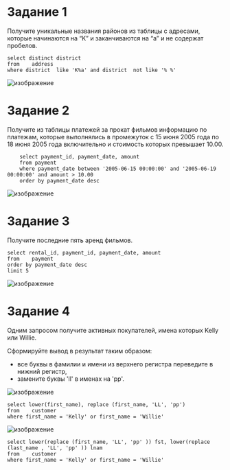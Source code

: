 # Задание 1
Получите уникальные названия районов из таблицы с адресами, которые начинаются на “K” и заканчиваются на “a” и не содержат пробелов.

    select distinct district 
    from	address 
    where district  like 'K%a' and district  not like '% %'

![изображение](https://user-images.githubusercontent.com/107613708/233988819-6f14c9a5-e762-4432-805d-1f6b9ede6160.png)

# Задание 2
Получите из таблицы платежей за прокат фильмов информацию по платежам, которые выполнялись в промежуток с 15 июня 2005 года по 18 июня 2005 года включительно и стоимость которых превышает 10.00.

        select payment_id, payment_date, amount
        from payment 
        where payment_date between '2005-06-15 00:00:00' and '2005-06-19 00:00:00' and amount > 10.00
        order by payment_date desc 
    
![изображение](https://user-images.githubusercontent.com/107613708/234187961-3285287b-df45-4f74-82a6-513e89af7592.png)



# Задание 3
Получите последние пять аренд фильмов.

    select rental_id, payment_id, payment_date, amount
    from	payment
    order by payment_date desc
    limit 5
    
![изображение](https://user-images.githubusercontent.com/107613708/233991448-72ca0408-c1f1-47a5-82bb-e2023fa5fb37.png)

# Задание 4
Одним запросом получите активных покупателей, имена которых Kelly или Willie.

Сформируйте вывод в результат таким образом:

- все буквы в фамилии и имени из верхнего регистра переведите в нижний регистр,
- замените буквы 'll' в именах на 'pp'.

![изображение](https://user-images.githubusercontent.com/107613708/233992289-27c92408-d040-4ac4-b2ba-572780686c15.png)

    select lower(first_name), replace (first_name, 'LL', 'pp')
    from	customer 
    where first_name = 'Kelly' or first_name = 'Willie'
    
![изображение](https://user-images.githubusercontent.com/107613708/234010365-440a0a91-a94c-4267-91e0-ac7de6e738e3.png)
    
    select lower(replace (first_name, 'LL', 'pp' )) fst, lower(replace (last_name , 'LL', 'pp' )) lnam
    from	customer 
    where first_name = 'Kelly' or first_name = 'Willie'
